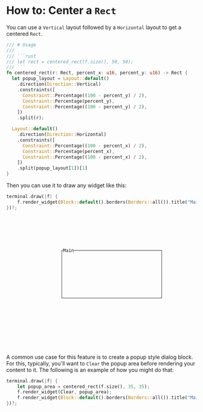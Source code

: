 # How to: Center a `Rect`

You can use a `Vertical` layout followed by a `Horizontal` layout to get a centered `Rect`.

````rust
/// # Usage
///
/// ```rust
/// let rect = centered_rect(f.size(), 50, 50);
/// ```
fn centered_rect(r: Rect, percent_x: u16, percent_y: u16) -> Rect {
  let popup_layout = Layout::default()
    .direction(Direction::Vertical)
    .constraints([
      Constraint::Percentage((100 - percent_y) / 2),
      Constraint::Percentage(percent_y),
      Constraint::Percentage((100 - percent_y) / 2),
    ])
    .split(r);

  Layout::default()
    .direction(Direction::Horizontal)
    .constraints([
      Constraint::Percentage((100 - percent_x) / 2),
      Constraint::Percentage(percent_x),
      Constraint::Percentage((100 - percent_x) / 2),
    ])
    .split(popup_layout[1])[1]
}
````

Then you can use it to draw any widget like this:

```rust
terminal.draw(|f| {
    f.render_widget(Block::default().borders(Borders::all()).title("Main"), centered_rect(f.size(), 35, 35));
})?;
```

```text






                    ┌Main────────────────────────────────┐
                    │                                    │
                    │                                    │
                    │                                    │
                    │                                    │
                    │                                    │
                    │                                    │
                    │                                    │
                    │                                    │
                    └────────────────────────────────────┘










```

A common use case for this feature is to create a popup style dialog block. For this, typically,
you'll want to `Clear` the popup area before rendering your content to it.
The following is an example of how you might do that:

```rust
terminal.draw(|f| {
    let popup_area = centered_rect(f.size(), 35, 35);
    f.render_widget(Clear, popup_area);
    f.render_widget(Block::default().borders(Borders::all()).title("Main"), popup_area);
})?;
```
